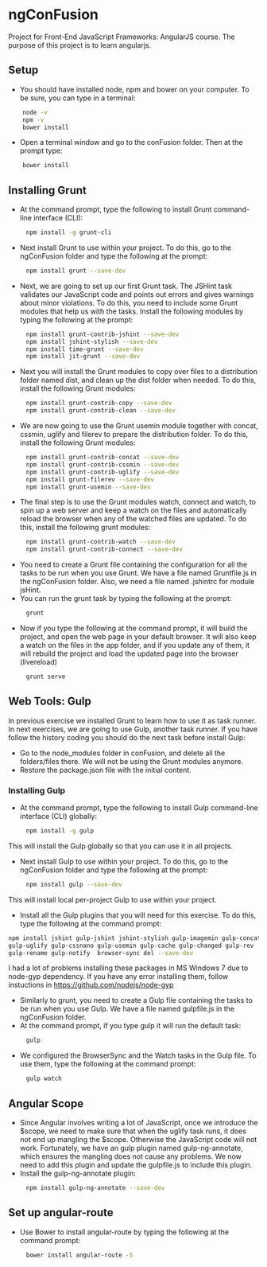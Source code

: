 # ngConFusion
Project for Front-End JavaScript Frameworks: AngularJS course. 
The purpose of this project is to learn angularjs.

## Setup
- You should have installed node, npm and bower on your computer. To be sure, you can type in a terminal:
``` bash
    node -v
    npm -v
    bower install
```
- Open a terminal window and go to the conFusion folder. Then at the prompt type:
    
``` bash
    bower install
```
## Installing Grunt
- At the command prompt, type the following to install Grunt command-line interface (CLI):
``` bash
     npm install -g grunt-cli
```
- Next install Grunt to use within your project. To do this, go to the ngConFusion folder and type the following at the prompt:
``` bash     
     npm install grunt --save-dev
```
- Next, we are going to set up our first Grunt task. The JSHint task validates our JavaScript code and points out errors and gives warnings about minor violations. To do this, you need to include some Grunt modules that help us with the tasks. Install the following modules by typing the following at the prompt:
``` bash
     npm install grunt-contrib-jshint --save-dev
     npm install jshint-stylish --save-dev
     npm install time-grunt --save-dev
     npm install jit-grunt --save-dev
```     
- Next you will install the Grunt modules to copy over files to a distribution folder named dist, and clean up the dist folder when needed. To do this, install the following Grunt modules:
``` bash
     npm install grunt-contrib-copy --save-dev
     npm install grunt-contrib-clean --save-dev
```
- We are now going to use the Grunt usemin module together with concat, cssmin, uglify and filerev to prepare the distribution folder. To do this, install the following Grunt modules:
``` bash
     npm install grunt-contrib-concat --save-dev
     npm install grunt-contrib-cssmin --save-dev
     npm install grunt-contrib-uglify --save-dev
     npm install grunt-filerev --save-dev
     npm install grunt-usemin --save-dev
```     
- The final step is to use the Grunt modules watch, connect and watch, to spin up a web server and keep a watch on the files and automatically reload the browser when any of the watched files are updated. To do this, install the following grunt modules:
``` bash
     npm install grunt-contrib-watch --save-dev
     npm install grunt-contrib-connect --save-dev
```       
- You need to create a Grunt file containing the configuration for all the tasks to be run when you use Grunt. We have a file named Gruntfile.js in the ngConFusion folder. Also, we need a file named .jshintrc for module jsHint.
- You can run the grunt task by typing the following at the prompt:
``` bash
     grunt
```     
- Now if you type the following at the command prompt, it will build the project, and open the web page in your default browser. It will also keep a watch on the files in the app folder, and if you update any of them, it will rebuild the project and load the updated page into the browser (livereload)
``` bash
     grunt serve
```

## Web Tools: Gulp
In previous exercise we installed Grunt to learn how to use it as task runner. In next exercises, we are going to use Gulp, another task runner.
If you have follow the history coding you should do the next task before install Gulp:
- Go to the node_modules folder in conFusion, and delete all the folders/files there. We will not be using the Grunt modules anymore.
- Restore the package.json file with the initial content.
### Installing Gulp
- At the command prompt, type the following to install Gulp command-line interface (CLI) globally:
``` bash
     npm install -g gulp
```     
This will install the Gulp globally so that you can use it in all projects.
- Next install Gulp to use within your project. To do this, go to the ngConFusion folder and type the following at the prompt:
``` bash
     npm install gulp --save-dev
```
This will install local per-project Gulp to use within your project.
- Install all the Gulp plugins that you will need for this exercise. To do this, type the following at the command prompt:
``` bash
npm install jshint gulp-jshint jshint-stylish gulp-imagemin gulp-concat 
gulp-uglify gulp-cssnano gulp-usemin gulp-cache gulp-changed gulp-rev 
gulp-rename gulp-notify  browser-sync del --save-dev
```
I had a lot of problems installing these packages in MS Windows 7 due to node-gyp dependency. If you have any error installing them, follow instuctions in https://github.com/nodejs/node-gyp 
- Similarly to grunt, you need to create a Gulp file containing the tasks to be run when you use Gulp. We have a file named gulpfile.js in the ngConFusion folder.
- At the command prompt, if you type gulp it will run the default task:
``` bash
     gulp
```     
- We configured the BrowserSync and the Watch tasks in the Gulp file. To use them, type the following at the command prompt:
``` bash
     gulp watch
```
## Angular Scope

- Since Angular involves writing a lot of JavaScript, once we introduce the $scope, we need to make sure that when the uglify task runs, it does not end up mangling the $scope. Otherwise the JavaScript code will not work. Fortunately, we have an gulp plugin named gulp-ng-annotate, which ensures the mangling does not cause any problems. We now need to add this plugin and update the gulpfile.js to include this plugin.
- Install the gulp-ng-annotate plugin:
``` bash
     npm install gulp-ng-annotate --save-dev
```
## Set up angular-route
- Use Bower to install angular-route by typing the following at the command prompt:
``` bash
     bower install angular-route -S
```